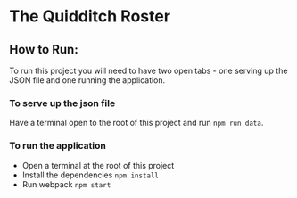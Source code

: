# The Quidditch Roster

## How to Run:
To run this project you will need to have two open tabs - one serving up the JSON file and one running the application.

### To serve up the json file
Have a terminal open to the root of this project and run `npm run data`.

### To run the application
* Open a terminal at the root of this project
* Install the dependencies `npm install`
* Run webpack `npm start`


